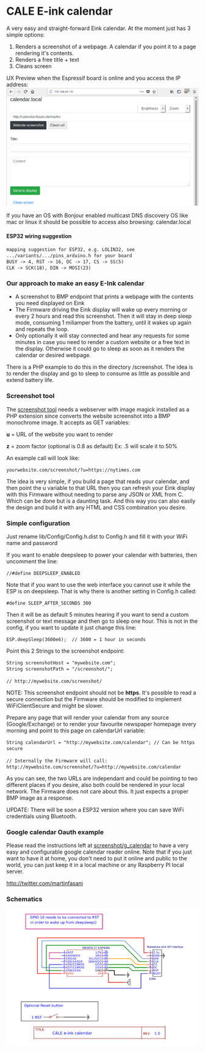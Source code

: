 # CALE E-ink calendar

A very easy and straight-forward Eink calendar. 
At the moment just has 3 simple options:

1. Renders a screenshot of a webpage. A calendar if you point it to a page rendering it's contents.
2. Renders a free title + text
3. Cleans screen

UX Preview when the Espressif board is online and you access the IP address:
![UX Preview](screenshot/preview/calendar.local.png)

If you have an OS with Bonjour enabled multicast DNS discovery OS like mac or linux it should be possible to access also browsing: calendar.local
#### ESP32 wiring suggestion

    mapping suggestion for ESP32, e.g. LOLIN32, see .../variants/.../pins_arduino.h for your board
    BUSY -> 4, RST -> 16, DC -> 17, CS -> SS(5)
    CLK -> SCK(18), DIN -> MOSI(23)

### Our approach to make an easy E-Ink calendar

- A screenshot to BMP endpoint that prints a webpage with the contents you need displayed on Eink
- The Firmware driving the Eink display will wake up every morning or every 2 hours and read this screenshot. Then it will stay in deep sleep mode, consuming 1 miliamper from the battery, until it wakes up again and repeats the loop. 
- Only optionally it will stay connected and hear any requests for some minutes in case you need to render a custom website or a free text in the display. Otherwise it could go to sleep as soon as it renders the calendar or desired webpage.

There is a PHP example to do this in the directory /screenshot. The idea is to render the display and go to sleep to consume as little as possible and extend battery life.

### Screenshot tool

The [screenshot tool](screenshot) needs a webserver with image magick installed as a PHP extension since converts the website screenshot into a BMP monochrome image.
It accepts as GET variables:

**u** = URL of the website you want to render

**z** = zoom factor (optional is 0.8 as default) Ex: .5 will scale it to 50%

An example call will look like: 

    yourwebsite.com/screenshot/?u=https://nytimes.com

The idea is very simple, if you build a page that reads your calendar, and then point the u variable to that URL then you can refresh your Eink display with this Firmware without needing to parse any JSON or XML from C. Which can be done but is a daunting task. And this way you can also easily the design and build it with any HTML and CSS combination you desire.

### Simple configuration

Just rename lib/Config/Config.h.dist to Config.h
and fill it with your WiFi name and password

If you want to enable deepsleep to power your calendar with batteries, then uncomment the line:

    //#define DEEPSLEEP_ENABLED

Note that if you want to use the web interface you cannot use it while the ESP is on deepsleep. That is why there is another setting in Config.h called:

    #define SLEEP_AFTER_SECONDS 300 

Then it will be as default 5 minutes hearing if you want to send a custom screenshot or text message and then go to sleep one hour. This is not in the config, if you want to update it just change this line:

    ESP.deepSleep(3600e6);  // 3600 = 1 hour in seconds

Point this 2 Strings to the screenshot endpoint:

    String screenshotHost = "mywebsite.com";
    String screenshotPath = "/screenshot/";

    // http://mywebsite.com/screenshot/

NOTE: This screenshot endpoint should not be **https**. It's possible to read a secure connection but the Firmware should be modified to implement WiFiClientSecure and might be slower.

Prepare any page that will render your calendar from any source (Google/Exchange) or to render your favourite newspaper homepage every morning and point to this page on calendarUrl variable:

    String calendarUrl = "http://mywebsite.com/calendar"; // Can be https secure

    // Internally the Firmware will call: http://mywebsite.com/screenshot/?u=http://mywebsite.com/calendar

As you can see, the two URLs are independant and could be pointing to two different places if you desire, also both could be rendered in your local network. The Firmware does not care about this. It just expects a proper BMP image as a response.

UPDATE: There will be soon a ESP32 version where you can save WiFi credentials using Bluetooth.

### Google calendar Oauth example

Please read the instructions left at [screenshot/g_calendar](screenshot/g_calendar) to have a very easy and configurable google calendar reader online. 
Note that if you just want to have it at home, you don't need to put it online and public to the world, you can just keep it in a local machine or any Raspberry PI local server. 

http://twitter.com/martinfasani


### Schematics

![ESP8266 and SPI eink](screenshot/preview/Schematic_CALE_ESP8266.png)
